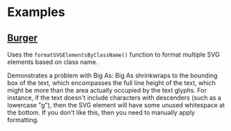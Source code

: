 # Examples

## [Burger](https://grahamhannington.github.io/bigas/examples/burger.html)

Uses the `formatSVGElementsByClassName()` function to format multiple SVG elements based on class name.

Demonstrates a problem with Big As: Big As shrinkwraps to the bounding box of the text, which encompasses the full line height of the text, which might be more than the area actually occupied by the text glyphs.
For instance, if the text doesn't include characters with descenders (such as a lowercase "g"), then the SVG element will have some unused whitespace at the bottom.
If you don't like this, then you need to manually apply formatting.